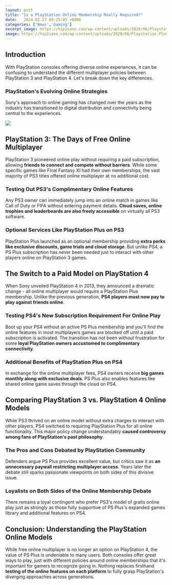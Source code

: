 ```yaml
---
layout: post
title: "Is a PlayStation Online Membership Really Required?"
date:   2024-02-27 09:25:05 +0000
categories: ['News','Gaming']
excerpt_image: https://hip2save.com/wp-content/uploads/2020/06/Playstation-Plus-Membership.jpg
image: https://hip2save.com/wp-content/uploads/2020/06/Playstation-Plus-Membership.jpg
---
```


## Introduction
With PlayStation consoles offering diverse online experiences, it can be confusing to understand the different multiplayer policies between PlayStation 3 and PlayStation 4. Let's break down the key differences.
### **PlayStation's Evolving Online Strategies** 
Sony's approach to online gaming has changed over the years as the industry has transitioned to digital distribution and connectivity being central to the experiences. 

![](https://hip2save.com/wp-content/uploads/2020/06/Playstation-Plus-Membership.jpg)
## PlayStation 3: The Days of Free Online Multiplayer
PlayStation 3 pioneered online play without requiring a paid subscription, allowing **friends to connect and compete without barriers**. While some specific games like Final Fantasy XI had their own memberships, the vast majority of PS3 titles offered online multiplayer at no additional cost.
### **Testing Out PS3's Complimentary Online Features**
Any PS3 owner can immediately jump into an online match in games like Call of Duty or FIFA without entering payment details. **Cloud saves, online trophies and leaderboards are also freely accessible** on virtually all PS3 software. 
### **Optional Services Like PlayStation Plus on PS3** 
PlayStation Plus launched as an optional membership providing **extra perks like exclusive discounts, game trials and cloud storage**. But unlike PS4, a PS Plus subscription has never been needed just to interact with other players online on PlayStation 3 games.
## The Switch to a Paid Model on PlayStation 4  
When Sony unveiled PlayStation 4 in 2013, they announced a dramatic change - all online multiplayer would require a PlayStation Plus membership. Unlike the previous generation, **PS4 players must now pay to play against friends online**.
### **Testing PS4's New Subscription Requirement For Online Play**
Boot up your PS4 without an active PS Plus membership and you'll find the online features in most multiplayers games are blocked off until a paid subscription is activated. The transition has not been without frustration for some **loyal PlayStation owners accustomed to complimentary connectivity**.
### **Additional Benefits of PlayStation Plus on PS4**  
In exchange for the online multiplayer fees, PS4 owners receive **big games monthly along with exclusive deals**. PS Plus also enables features like shared online game saves through the cloud on PS4.
## Comparing PlayStation 3 vs. PlayStation 4 Online Models
While PS3 thrived on an online model without extra charges to interact with other players, PS4 switched to requiring PlayStation Plus for all online functionality. This major policy change understandably **caused controversy among fans of PlayStation's past philosophy**.
### **The Pros and Cons Debated by PlayStation Community**
Defenders argue PS Plus provides excellent value, but critics saw it as **an unnecessary paywall restricting multiplayer access**. Years later the debate still sparks passionate viewpoints on both sides of this divisive issue.
### **Loyalists on Both Sides of the Online Membership Debate**
There remains a loyal contingent who prefer PS3's model of gratis online play just as strongly as those fully supportive of PS Plus's expanded games library and additional features on PS4.  
## Conclusion: Understanding the PlayStation Online Models
While free online multiplayer is no longer an option on PlayStation 4, the value of PS Plus is undeniable to many users. Both consoles offer great ways to play, just with different policies around online memberships that it's important for gamers to recognize going in. Nothing replaces firsthand **testing of the online features on each platform** to fully grasp PlayStation's diverging approaches across generations.
